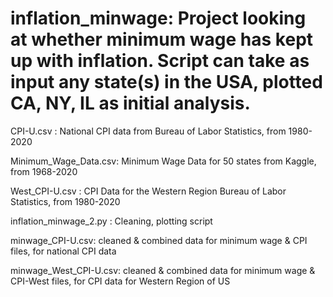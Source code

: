 # inflation_minwage: Project looking at whether minimum wage has kept up with inflation. Script can take as input any state(s) in the USA, plotted CA, NY, IL as initial analysis.

CPI-U.csv : National CPI data from Bureau of Labor Statistics, from 1980-2020

Minimum_Wage_Data.csv: Minimum Wage Data for 50 states from Kaggle, from 1968-2020

West_CPI-U.csv : CPI Data for the Western Region Bureau of Labor Statistics, from 1980-2020

inflation_minwage_2.py : Cleaning, plotting script

minwage_CPI-U.csv: cleaned & combined data for minimum wage & CPI files, for national CPI data

minwage_West_CPI-U.csv: cleaned & combined data for minimum wage & CPI-West files, for CPI data for Western Region of US

